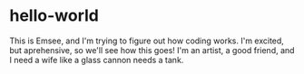 # hello-world
This is Emsee, and I'm trying to figure out how coding works. I'm excited, but aprehensive, so we'll see how this goes!
I'm an artist, a good friend, and I need a wife like a glass cannon needs a tank.
